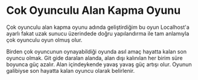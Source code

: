 # Cok Oyunculu Alan Kapma Oyunu

Çok oyunculu alan kapma oyunu adında geliştirdiğim bu oyun Localhost'a ayarlı fakat uzak sunucu üzerindede doğru yapılandırma ile tam anlamıyla çok oyunculu oyun olmuş olur.

Birden çok oyuncunun oynayabildiği oyunda asıl amaç hayatta kalan son oyuncu olmak. Git gide daralan alanda, alan dışı kalınılan her birim süre boyunca güç azalır. Alan içindeykende yavaş yavaş güç artışı olur. Oyunun galibiyse son hayatta kalan oyuncu olarak belirlenir.
